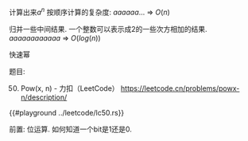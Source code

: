 


计算出来$a^n$
按顺序计算的复杂度:
$a a a a a a ...$  => $O(n)$

归并一些中间结果. 一个整数可以表示成2的一些次方相加的结果.   
$a aa aaaa aaaaa$ => $O(log(n))$




快速幂






题目:

50. Pow(x, n) - 力扣（LeetCode） 
https://leetcode.cn/problems/powx-n/description/ 

{{#playground ../leetcode/lc50.rs}}









前置:
位运算. 如何知道一个bit是1还是0.

